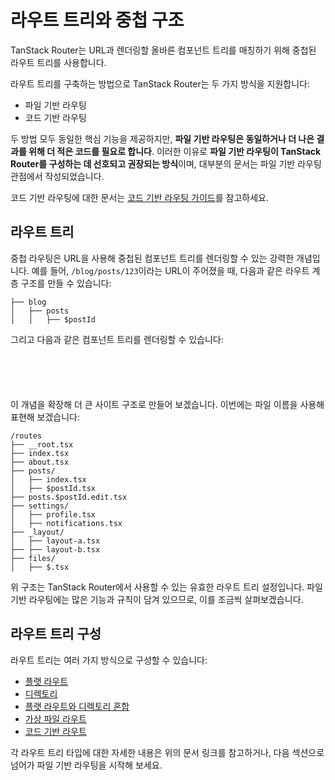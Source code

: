 # 라우트 트리와 중첩 구조

TanStack Router는 URL과 렌더링할 올바른 컴포넌트 트리를 매칭하기 위해 중첩된 라우트 트리를 사용합니다.

라우트 트리를 구축하는 방법으로 TanStack Router는 두 가지 방식을 지원합니다:

- 파일 기반 라우팅
- 코드 기반 라우팅

두 방법 모두 동일한 핵심 기능을 제공하지만, **파일 기반 라우팅은 동일하거나 더 나은 결과를 위해 더 적은 코드를 필요로 합니다**. 이러한 이유로 **파일 기반 라우팅이 TanStack Router를 구성하는 데 선호되고 권장되는 방식**이며, 대부분의 문서는 파일 기반 라우팅 관점에서 작성되었습니다.

코드 기반 라우팅에 대한 문서는 [코드 기반 라우팅 가이드](./code-based-routing.md)를 참고하세요.


## 라우트 트리

중첩 라우팅은 URL을 사용해 중첩된 컴포넌트 트리를 렌더링할 수 있는 강력한 개념입니다. 예를 들어, `/blog/posts/123`이라는 URL이 주어졌을 때, 다음과 같은 라우트 계층 구조를 만들 수 있습니다:

```tsx
├── blog
│   ├── posts
│   │   ├── $postId
```

그리고 다음과 같은 컴포넌트 트리를 렌더링할 수 있습니다:

```tsx

  
    
  

```

이 개념을 확장해 더 큰 사이트 구조로 만들어 보겠습니다. 이번에는 파일 이름을 사용해 표현해 보겠습니다:

```
/routes
├── __root.tsx
├── index.tsx
├── about.tsx
├── posts/
│   ├── index.tsx
│   ├── $postId.tsx
├── posts.$postId.edit.tsx
├── settings/
│   ├── profile.tsx
│   ├── notifications.tsx
├── _layout/
│   ├── layout-a.tsx
├── ├── layout-b.tsx
├── files/
│   ├── $.tsx
```

위 구조는 TanStack Router에서 사용할 수 있는 유효한 라우트 트리 설정입니다. 파일 기반 라우팅에는 많은 기능과 규칙이 담겨 있으므로, 이를 조금씩 살펴보겠습니다.


## 라우트 트리 구성

라우트 트리는 여러 가지 방식으로 구성할 수 있습니다:

- [플랫 라우트](./file-based-routing.md#flat-routes)
- [디렉토리](./file-based-routing.md#directory-routes)
- [플랫 라우트와 디렉토리 혼합](./file-based-routing.md#mixed-flat-and-directory-routes)
- [가상 파일 라우트](./virtual-file-routes.md)
- [코드 기반 라우트](./code-based-routing.md)

각 라우트 트리 타입에 대한 자세한 내용은 위의 문서 링크를 참고하거나, 다음 섹션으로 넘어가 파일 기반 라우팅을 시작해 보세요.


